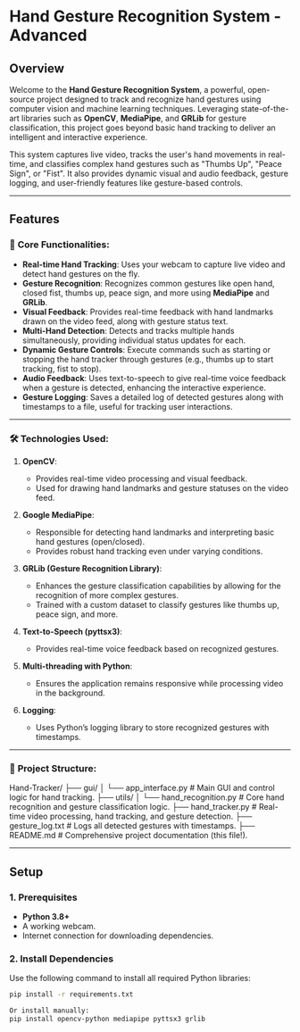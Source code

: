 # **Hand Gesture Recognition System - Advanced**

## Overview
Welcome to the **Hand Gesture Recognition System**, a powerful, open-source project designed to track and recognize hand gestures using computer vision and machine learning techniques. Leveraging state-of-the-art libraries such as **OpenCV**, **MediaPipe**, and **GRLib** for gesture classification, this project goes beyond basic hand tracking to deliver an intelligent and interactive experience.

This system captures live video, tracks the user's hand movements in real-time, and classifies complex hand gestures such as "Thumbs Up", "Peace Sign", or "Fist". It also provides dynamic visual and audio feedback, gesture logging, and user-friendly features like gesture-based controls.

---

## Features

### 🚀 **Core Functionalities:**
- **Real-time Hand Tracking**: Uses your webcam to capture live video and detect hand gestures on the fly.
- **Gesture Recognition**: Recognizes common gestures like open hand, closed fist, thumbs up, peace sign, and more using **MediaPipe** and **GRLib**.
- **Visual Feedback**: Provides real-time feedback with hand landmarks drawn on the video feed, along with gesture status text.
- **Multi-Hand Detection**: Detects and tracks multiple hands simultaneously, providing individual status updates for each.
- **Dynamic Gesture Controls**: Execute commands such as starting or stopping the hand tracker through gestures (e.g., thumbs up to start tracking, fist to stop).
- **Audio Feedback**: Uses text-to-speech to give real-time voice feedback when a gesture is detected, enhancing the interactive experience.
- **Gesture Logging**: Saves a detailed log of detected gestures along with timestamps to a file, useful for tracking user interactions.
  
---

### 🛠 **Technologies Used:**
1. **OpenCV**:
   - Provides real-time video processing and visual feedback.
   - Used for drawing hand landmarks and gesture statuses on the video feed.

2. **Google MediaPipe**:
   - Responsible for detecting hand landmarks and interpreting basic hand gestures (open/closed).
   - Provides robust hand tracking even under varying conditions.

3. **GRLib (Gesture Recognition Library)**:
   - Enhances the gesture classification capabilities by allowing for the recognition of more complex gestures.
   - Trained with a custom dataset to classify gestures like thumbs up, peace sign, and more.

4. **Text-to-Speech (pyttsx3)**:
   - Provides real-time voice feedback based on recognized gestures.

5. **Multi-threading with Python**:
   - Ensures the application remains responsive while processing video in the background.

6. **Logging**:
   - Uses Python’s logging library to store recognized gestures with timestamps.

---

### 📂 **Project Structure:**

Hand-Tracker/ ├── gui/ │ └── app_interface.py # Main GUI and control logic for hand tracking. ├── utils/ │ └── hand_recognition.py # Core hand recognition and gesture classification logic. ├── hand_tracker.py # Real-time video processing, hand tracking, and gesture detection. ├── gesture_log.txt # Logs all detected gestures with timestamps. ├── README.md # Comprehensive project documentation (this file!).

---

## Setup

### 1. **Prerequisites**
- **Python 3.8+**
- A working webcam.
- Internet connection for downloading dependencies.

### 2. **Install Dependencies**
Use the following command to install all required Python libraries:
```bash
pip install -r requirements.txt

Or install manually:
pip install opencv-python mediapipe pyttsx3 grlib
